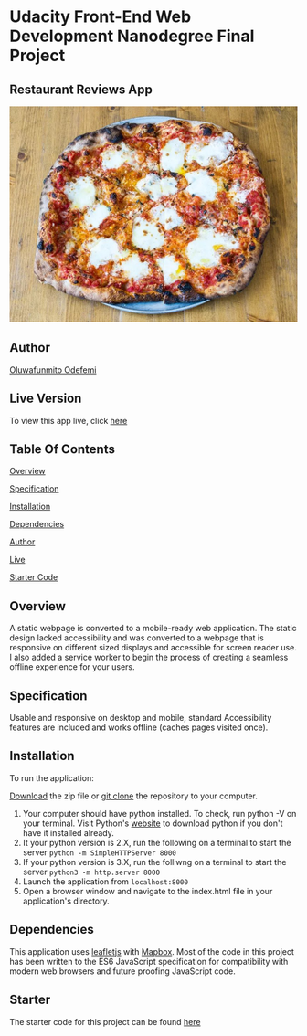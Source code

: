 # Udacity Front-End Web Development Nanodegree Final Project

## Restaurant Reviews App

![Pizza Image](./img/2.jpg)

## Author

[Oluwafunmito Odefemi](https://ng.linkedin.com/in/ooluwafunmito)

## Live Version

To view this app live, click [here](https://ofunmito.github.io/udacity-fe-nanodegree/restaurant-reviews)

## Table Of Contents

[Overview](#Overview)

[Specification](#Specification)

[Installation](#Installation)

[Dependencies](#Dependencies)

[Author](#Author)

[Live](#Demo)

[Starter Code](#Starter)


## Overview

A static webpage is converted to a mobile-ready web application. The static design lacked accessibility and was converted to a webpage that is responsive on different sized displays and accessible for screen reader use. I also added a service worker to begin the process of creating a seamless offline experience for your users.

## Specification

Usable and responsive on desktop and mobile, standard Accessibility features are included and works offline (caches pages visited once).

## Installation

To run the application:

[Download](https://github.com/ofunmito/restaurant-reviews-app/archive/master.zip) the zip file or [git clone](https://github.com/ofunmito/restaurant-reviews-app.git) the repository to your computer.

1. Your computer should have python installed. To check, run python -V on your terminal. Visit Python's [website](https://www.python.org/downloads/) to download python if you don't have it installed already.
2. It your python version is 2.X, run the following on a terminal to start the server `python -m SimpleHTTPServer 8000`
3. If your python version is 3.X, run the folliwng on a terminal to start the server `python3 -m http.server 8000`
4. Launch the application from `localhost:8000`
6. Open a browser window and navigate to the index.html file in your application's directory.

## Dependencies

This application uses [leafletjs](https://leafletjs.com/) with [Mapbox](https://www.mapbox.com/). Most of the code in this project has been written to the ES6 JavaScript specification for compatibility with modern web browsers and future proofing JavaScript code.

## Starter

The starter code for this project can be found [here](https://github.com/udacity/mws-restaurant-stage-1)